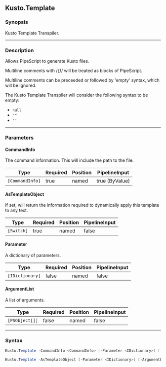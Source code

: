 Kusto.Template
--------------




### Synopsis
Kusto Template Transpiler.



---


### Description

Allows PipeScript to generate Kusto files.

Multiline comments with /*{}*/ will be treated as blocks of PipeScript.

Multiline comments can be preceeded or followed by 'empty' syntax, which will be ignored.

The Kusto Template Transpiler will consider the following syntax to be empty:

* ```null```
* ```""```
* ```''```



---


### Parameters
#### **CommandInfo**

The command information.  This will include the path to the file.






|Type           |Required|Position|PipelineInput |
|---------------|--------|--------|--------------|
|`[CommandInfo]`|true    |named   |true (ByValue)|



#### **AsTemplateObject**

If set, will return the information required to dynamically apply this template to any text.






|Type      |Required|Position|PipelineInput|
|----------|--------|--------|-------------|
|`[Switch]`|true    |named   |false        |



#### **Parameter**

A dictionary of parameters.






|Type           |Required|Position|PipelineInput|
|---------------|--------|--------|-------------|
|`[IDictionary]`|false   |named   |false        |



#### **ArgumentList**

A list of arguments.






|Type          |Required|Position|PipelineInput|
|--------------|--------|--------|-------------|
|`[PSObject[]]`|false   |named   |false        |





---


### Syntax
```PowerShell
Kusto.Template -CommandInfo <CommandInfo> [-Parameter <IDictionary>] [-ArgumentList <PSObject[]>] [<CommonParameters>]
```
```PowerShell
Kusto.Template -AsTemplateObject [-Parameter <IDictionary>] [-ArgumentList <PSObject[]>] [<CommonParameters>]
```
